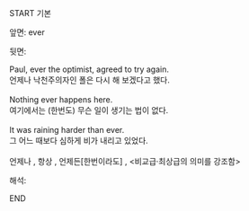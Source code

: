 START
기본

앞면:
ever


뒷면:
 <div>Paul, ever the optimist, agreed to try again. </div><div>언제나 낙천주의자인 폴은 다시 해 보겠다고 했다.</div><div><br></div><div>Nothing ever happens here. </div><div>여기에서는 (한번도) 무슨 일이 생기는 법이 없다.</div><div><br></div><div><div>It was raining harder than ever. </div><div>그 어느 때보다 심하게 비가 내리고 있었다.</div></div><div><br></div>
<div>언제나 , 항상 , 언제든[한번이라도] , &lt;비교급·최상급의 의미를 강조함&gt; <div>


해석:
<!--ID: 1746614453845-->
END